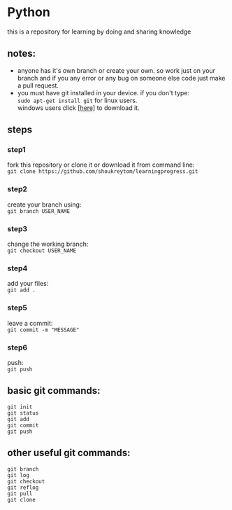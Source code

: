 # Python

  this is a repository for learning by doing and sharing knowledge

## notes:
  - anyone has it's own branch or create your own. so work just on your branch and if you any
  error or any bug on someone else code just make a pull request.
  - you must have git installed in your device. if you don't type: <br/>
  `sudo apt-get install git` for linux users.<br/>
  windows users click [[here]](https://git-scm.com/download/win) to download it.


## steps
   ### step1
   
   fork this repository or clone it or download it from command line: <br/> 
   `git clone https://github.com/shoukreytom/learningprogress.git`
   ### step2
   
   create your branch using: <br/>
   `git branch USER_NAME`
   ### step3
   
   change the working branch: <br/>
   `git checkout USER_NAME`
   ### step4
   
   add your files: <br/>
   `git add .`
   ### step5
   
   leave a commit: <br/>
   `git commit -m "MESSAGE"`
   ### step6
   push: <br/>
   `git push`
   
## basic git commands:
```
git init
git status
git add
git commit
git push
```

## other useful git commands:
```
git branch
git log
git checkout
git reflog
git pull
git clone
```
